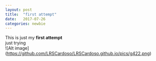 ```yaml
---
layout: post
title:  "first attempt"
date:   2017-07-26 
categories: newbie
---
```


This is just my **first attempt**
<br>
just trying 
<br>
![Alt image] (https://github.com/LRSCardoso/LRSCardoso.github.io/pics/g422.png)
